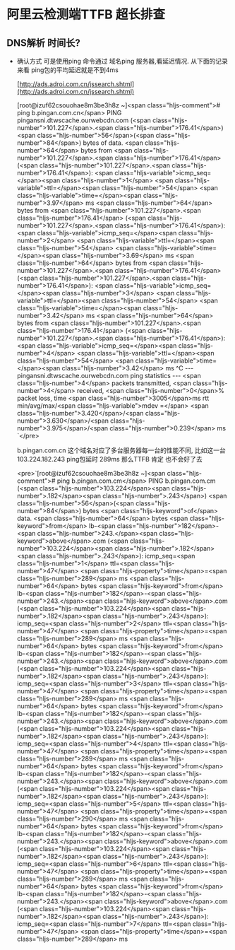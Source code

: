 # 阿里云检测端TTFB 超长排查

## DNS解析 时间长?

*   确认方式
可是使用ping 命令通过 域名ping 服务器,看延迟情况.
从下面的记录来看 ping包的平均延迟就是不到4ms

      [http://ads.adroi.com.cn/jssearch.shtml](http://ads.adroi.com.cn/jssearch.shtml)

    [root@izuf62csouohae8m3be3h8z ~]&lt;span class="hljs-comment"&gt;# ping b.pingan.com.cn&lt;/span&gt;
PING pingansni.dtwscache.ourwebcdn.com (&lt;span class="hljs-number"&gt;101.227&lt;/span&gt;.&lt;span class="hljs-number"&gt;176.41&lt;/span&gt;) &lt;span class="hljs-number"&gt;56&lt;/span&gt;(&lt;span class="hljs-number"&gt;84&lt;/span&gt;) bytes of data.
&lt;span class="hljs-number"&gt;64&lt;/span&gt; bytes from &lt;span class="hljs-number"&gt;101.227&lt;/span&gt;.&lt;span class="hljs-number"&gt;176.41&lt;/span&gt; (&lt;span class="hljs-number"&gt;101.227&lt;/span&gt;.&lt;span class="hljs-number"&gt;176.41&lt;/span&gt;): &lt;span class="hljs-variable"&gt;icmp_seq=&lt;/span&gt;&lt;span class="hljs-number"&gt;1&lt;/span&gt; &lt;span class="hljs-variable"&gt;ttl=&lt;/span&gt;&lt;span class="hljs-number"&gt;54&lt;/span&gt; &lt;span class="hljs-variable"&gt;time=&lt;/span&gt;&lt;span class="hljs-number"&gt;3.97&lt;/span&gt; ms
&lt;span class="hljs-number"&gt;64&lt;/span&gt; bytes from &lt;span class="hljs-number"&gt;101.227&lt;/span&gt;.&lt;span class="hljs-number"&gt;176.41&lt;/span&gt; (&lt;span class="hljs-number"&gt;101.227&lt;/span&gt;.&lt;span class="hljs-number"&gt;176.41&lt;/span&gt;): &lt;span class="hljs-variable"&gt;icmp_seq=&lt;/span&gt;&lt;span class="hljs-number"&gt;2&lt;/span&gt; &lt;span class="hljs-variable"&gt;ttl=&lt;/span&gt;&lt;span class="hljs-number"&gt;54&lt;/span&gt; &lt;span class="hljs-variable"&gt;time=&lt;/span&gt;&lt;span class="hljs-number"&gt;3.69&lt;/span&gt; ms
&lt;span class="hljs-number"&gt;64&lt;/span&gt; bytes from &lt;span class="hljs-number"&gt;101.227&lt;/span&gt;.&lt;span class="hljs-number"&gt;176.41&lt;/span&gt; (&lt;span class="hljs-number"&gt;101.227&lt;/span&gt;.&lt;span class="hljs-number"&gt;176.41&lt;/span&gt;): &lt;span class="hljs-variable"&gt;icmp_seq=&lt;/span&gt;&lt;span class="hljs-number"&gt;3&lt;/span&gt; &lt;span class="hljs-variable"&gt;ttl=&lt;/span&gt;&lt;span class="hljs-number"&gt;54&lt;/span&gt; &lt;span class="hljs-variable"&gt;time=&lt;/span&gt;&lt;span class="hljs-number"&gt;3.42&lt;/span&gt; ms
&lt;span class="hljs-number"&gt;64&lt;/span&gt; bytes from &lt;span class="hljs-number"&gt;101.227&lt;/span&gt;.&lt;span class="hljs-number"&gt;176.41&lt;/span&gt; (&lt;span class="hljs-number"&gt;101.227&lt;/span&gt;.&lt;span class="hljs-number"&gt;176.41&lt;/span&gt;): &lt;span class="hljs-variable"&gt;icmp_seq=&lt;/span&gt;&lt;span class="hljs-number"&gt;4&lt;/span&gt; &lt;span class="hljs-variable"&gt;ttl=&lt;/span&gt;&lt;span class="hljs-number"&gt;54&lt;/span&gt; &lt;span class="hljs-variable"&gt;time=&lt;/span&gt;&lt;span class="hljs-number"&gt;3.42&lt;/span&gt; ms
^C
--- pingansni.dtwscache.ourwebcdn.com ping statistics ---
&lt;span class="hljs-number"&gt;4&lt;/span&gt; packets transmitted, &lt;span class="hljs-number"&gt;4&lt;/span&gt; received, &lt;span class="hljs-number"&gt;0&lt;/span&gt;% packet loss, time &lt;span class="hljs-number"&gt;3005&lt;/span&gt;ms
rtt min/avg/max/&lt;span class="hljs-variable"&gt;mdev =&lt;/span&gt; &lt;span class="hljs-number"&gt;3.420&lt;/span&gt;/&lt;span class="hljs-number"&gt;3.630&lt;/span&gt;/&lt;span class="hljs-number"&gt;3.975&lt;/span&gt;/&lt;span class="hljs-number"&gt;0.239&lt;/span&gt; ms
`&lt;/pre&gt;

    b.pingan.com.cn 这个域名对应了多台服务器每一台的性能不同,
比如这一台 103.224.182.243 ping包延时 289ms
那么TTFB 肯定 也不会好了去

    &lt;pre&gt;`[root@izuf62csouohae8m3be3h8z ~]&lt;span class="hljs-comment"&gt;# ping b.pingan.com.cm&lt;/span&gt;
PING b.pingan.com.cm (&lt;span class="hljs-number"&gt;103.224&lt;/span&gt;&lt;span class="hljs-number"&gt;.182&lt;/span&gt;&lt;span class="hljs-number"&gt;.243&lt;/span&gt;) &lt;span class="hljs-number"&gt;56&lt;/span&gt;(&lt;span class="hljs-number"&gt;84&lt;/span&gt;) bytes &lt;span class="hljs-keyword"&gt;of&lt;/span&gt; data.
&lt;span class="hljs-number"&gt;64&lt;/span&gt; bytes &lt;span class="hljs-keyword"&gt;from&lt;/span&gt; lb-&lt;span class="hljs-number"&gt;182&lt;/span&gt;-&lt;span class="hljs-number"&gt;243.&lt;/span&gt;&lt;span class="hljs-keyword"&gt;above&lt;/span&gt;.com (&lt;span class="hljs-number"&gt;103.224&lt;/span&gt;&lt;span class="hljs-number"&gt;.182&lt;/span&gt;&lt;span class="hljs-number"&gt;.243&lt;/span&gt;): icmp_seq=&lt;span class="hljs-number"&gt;1&lt;/span&gt; ttl=&lt;span class="hljs-number"&gt;47&lt;/span&gt; &lt;span class="hljs-property"&gt;time&lt;/span&gt;=&lt;span class="hljs-number"&gt;289&lt;/span&gt; ms
&lt;span class="hljs-number"&gt;64&lt;/span&gt; bytes &lt;span class="hljs-keyword"&gt;from&lt;/span&gt; lb-&lt;span class="hljs-number"&gt;182&lt;/span&gt;-&lt;span class="hljs-number"&gt;243.&lt;/span&gt;&lt;span class="hljs-keyword"&gt;above&lt;/span&gt;.com (&lt;span class="hljs-number"&gt;103.224&lt;/span&gt;&lt;span class="hljs-number"&gt;.182&lt;/span&gt;&lt;span class="hljs-number"&gt;.243&lt;/span&gt;): icmp_seq=&lt;span class="hljs-number"&gt;2&lt;/span&gt; ttl=&lt;span class="hljs-number"&gt;47&lt;/span&gt; &lt;span class="hljs-property"&gt;time&lt;/span&gt;=&lt;span class="hljs-number"&gt;289&lt;/span&gt; ms
&lt;span class="hljs-number"&gt;64&lt;/span&gt; bytes &lt;span class="hljs-keyword"&gt;from&lt;/span&gt; lb-&lt;span class="hljs-number"&gt;182&lt;/span&gt;-&lt;span class="hljs-number"&gt;243.&lt;/span&gt;&lt;span class="hljs-keyword"&gt;above&lt;/span&gt;.com (&lt;span class="hljs-number"&gt;103.224&lt;/span&gt;&lt;span class="hljs-number"&gt;.182&lt;/span&gt;&lt;span class="hljs-number"&gt;.243&lt;/span&gt;): icmp_seq=&lt;span class="hljs-number"&gt;3&lt;/span&gt; ttl=&lt;span class="hljs-number"&gt;47&lt;/span&gt; &lt;span class="hljs-property"&gt;time&lt;/span&gt;=&lt;span class="hljs-number"&gt;289&lt;/span&gt; ms
&lt;span class="hljs-number"&gt;64&lt;/span&gt; bytes &lt;span class="hljs-keyword"&gt;from&lt;/span&gt; lb-&lt;span class="hljs-number"&gt;182&lt;/span&gt;-&lt;span class="hljs-number"&gt;243.&lt;/span&gt;&lt;span class="hljs-keyword"&gt;above&lt;/span&gt;.com (&lt;span class="hljs-number"&gt;103.224&lt;/span&gt;&lt;span class="hljs-number"&gt;.182&lt;/span&gt;&lt;span class="hljs-number"&gt;.243&lt;/span&gt;): icmp_seq=&lt;span class="hljs-number"&gt;4&lt;/span&gt; ttl=&lt;span class="hljs-number"&gt;47&lt;/span&gt; &lt;span class="hljs-property"&gt;time&lt;/span&gt;=&lt;span class="hljs-number"&gt;289&lt;/span&gt; ms
&lt;span class="hljs-number"&gt;64&lt;/span&gt; bytes &lt;span class="hljs-keyword"&gt;from&lt;/span&gt; lb-&lt;span class="hljs-number"&gt;182&lt;/span&gt;-&lt;span class="hljs-number"&gt;243.&lt;/span&gt;&lt;span class="hljs-keyword"&gt;above&lt;/span&gt;.com (&lt;span class="hljs-number"&gt;103.224&lt;/span&gt;&lt;span class="hljs-number"&gt;.182&lt;/span&gt;&lt;span class="hljs-number"&gt;.243&lt;/span&gt;): icmp_seq=&lt;span class="hljs-number"&gt;5&lt;/span&gt; ttl=&lt;span class="hljs-number"&gt;47&lt;/span&gt; &lt;span class="hljs-property"&gt;time&lt;/span&gt;=&lt;span class="hljs-number"&gt;290&lt;/span&gt; ms
&lt;span class="hljs-number"&gt;64&lt;/span&gt; bytes &lt;span class="hljs-keyword"&gt;from&lt;/span&gt; lb-&lt;span class="hljs-number"&gt;182&lt;/span&gt;-&lt;span class="hljs-number"&gt;243.&lt;/span&gt;&lt;span class="hljs-keyword"&gt;above&lt;/span&gt;.com (&lt;span class="hljs-number"&gt;103.224&lt;/span&gt;&lt;span class="hljs-number"&gt;.182&lt;/span&gt;&lt;span class="hljs-number"&gt;.243&lt;/span&gt;): icmp_seq=&lt;span class="hljs-number"&gt;6&lt;/span&gt; ttl=&lt;span class="hljs-number"&gt;47&lt;/span&gt; &lt;span class="hljs-property"&gt;time&lt;/span&gt;=&lt;span class="hljs-number"&gt;289&lt;/span&gt; ms
&lt;span class="hljs-number"&gt;64&lt;/span&gt; bytes &lt;span class="hljs-keyword"&gt;from&lt;/span&gt; lb-&lt;span class="hljs-number"&gt;182&lt;/span&gt;-&lt;span class="hljs-number"&gt;243.&lt;/span&gt;&lt;span class="hljs-keyword"&gt;above&lt;/span&gt;.com (&lt;span class="hljs-number"&gt;103.224&lt;/span&gt;&lt;span class="hljs-number"&gt;.182&lt;/span&gt;&lt;span class="hljs-number"&gt;.243&lt;/span&gt;): icmp_seq=&lt;span class="hljs-number"&gt;7&lt;/span&gt; ttl=&lt;span class="hljs-number"&gt;47&lt;/span&gt; &lt;span class="hljs-property"&gt;time&lt;/span&gt;=&lt;span class="hljs-number"&gt;289&lt;/span&gt; ms